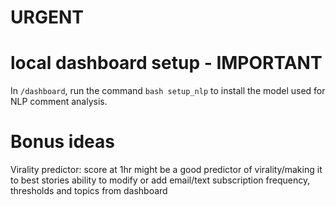 
# URGENT
# local dashboard setup - IMPORTANT
In `/dashboard`, run the command `bash setup_nlp` to install the model used for NLP comment analysis.

# Bonus ideas
Virality predictor: score at 1hr might be a good predictor of virality/making it to best stories
ability to modify or add email/text subscription frequency, thresholds and topics from dashboard
